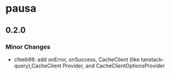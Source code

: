 # pausa

## 0.2.0

### Minor Changes

- cfeeb98: add onError, onSuccess, CacheClient (like tanstack-query),CacheClient Provider, and CacheClientOptionsProvider
